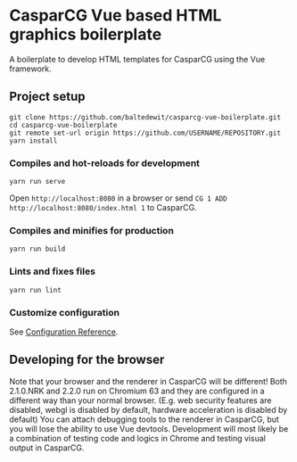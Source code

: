 # CasparCG Vue based HTML graphics boilerplate

A boilerplate to develop HTML templates for CasparCG using the Vue framework.

## Project setup
```
git clone https://github.com/baltedewit/casparcg-vue-boilerplate.git
cd casparcg-vue-boilerplate
git remote set-url origin https://github.com/USERNAME/REPOSITORY.git
yarn install
```

### Compiles and hot-reloads for development
```
yarn run serve
```
Open `http://localhost:8080` in a browser or send `CG 1 ADD http://localhost:8080/index.html 1` to CasparCG.

### Compiles and minifies for production
```
yarn run build
```

### Lints and fixes files
```
yarn run lint
```

### Customize configuration
See [Configuration Reference](https://cli.vuejs.org/config/).

## Developing for the browser

Note that your browser and the renderer in CasparCG will be different! Both 2.1.0.NRK and 2.2.0 run on Chromium 63 and they are configured in a different way than your normal browser. (E.g. web security features are disabled, webgl is disabled by default, hardware acceleration is disabled by default) You can attach debugging tools to the renderer in CasparCG, but you will lose the ability to use Vue devtools. Development will most likely be a combination of testing code and logics in Chrome and testing visual output in CasparCG.
